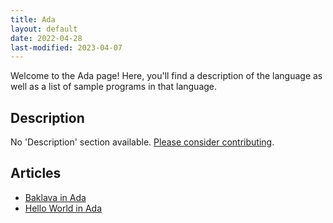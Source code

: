 ```yaml
---
title: Ada
layout: default
date: 2022-04-28
last-modified: 2023-04-07
---
```


Welcome to the Ada page! Here, you'll find a description of the language as well as a list of sample programs in that language.

## Description

No 'Description' section available. [Please consider contributing](https://github.com/TheRenegadeCoder/sample-programs-website).

## Articles

- [Baklava in Ada](https://sampleprograms.io/projects/baklava/ada)
- [Hello World in Ada](https://sampleprograms.io/projects/hello-world/ada)